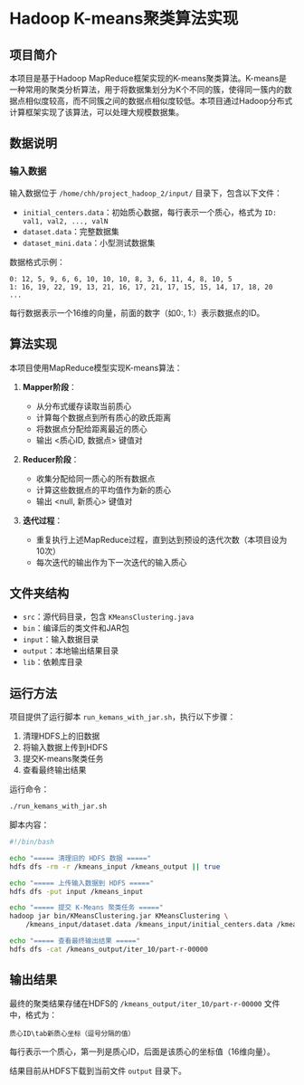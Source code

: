 # Hadoop K-means聚类算法实现

## 项目简介

本项目是基于Hadoop MapReduce框架实现的K-means聚类算法。K-means是一种常用的聚类分析算法，用于将数据集划分为K个不同的簇，使得同一簇内的数据点相似度较高，而不同簇之间的数据点相似度较低。本项目通过Hadoop分布式计算框架实现了该算法，可以处理大规模数据集。

## 数据说明

### 输入数据

输入数据位于 `/home/chh/project_hadoop_2/input/` 目录下，包含以下文件：

- `initial_centers.data`：初始质心数据，每行表示一个质心，格式为 `ID: val1, val2, ..., valN`
- `dataset.data`：完整数据集
- `dataset_mini.data`：小型测试数据集

数据格式示例：
```
0: 12, 5, 9, 6, 6, 10, 10, 10, 8, 3, 6, 11, 4, 8, 10, 5
1: 16, 19, 22, 19, 13, 21, 16, 17, 21, 17, 15, 15, 14, 17, 18, 20
...
```

每行数据表示一个16维的向量，前面的数字（如0:, 1:）表示数据点的ID。

## 算法实现

本项目使用MapReduce模型实现K-means算法：

1. **Mapper阶段**：
   - 从分布式缓存读取当前质心
   - 计算每个数据点到所有质心的欧氏距离
   - 将数据点分配给距离最近的质心
   - 输出 <质心ID, 数据点> 键值对

2. **Reducer阶段**：
   - 收集分配给同一质心的所有数据点
   - 计算这些数据点的平均值作为新的质心
   - 输出 <null, 新质心> 键值对

3. **迭代过程**：
   - 重复执行上述MapReduce过程，直到达到预设的迭代次数（本项目设为10次）
   - 每次迭代的输出作为下一次迭代的输入质心

## 文件夹结构

- `src`：源代码目录，包含 `KMeansClustering.java`
- `bin`：编译后的类文件和JAR包
- `input`：输入数据目录
- `output`：本地输出结果目录
- `lib`：依赖库目录

## 运行方法

项目提供了运行脚本 `run_kemans_with_jar.sh`，执行以下步骤：

1. 清理HDFS上的旧数据
2. 将输入数据上传到HDFS
3. 提交K-means聚类任务
4. 查看最终输出结果

运行命令：
```bash
./run_kemans_with_jar.sh
```

脚本内容：
```bash
#!/bin/bash

echo "===== 清理旧的 HDFS 数据 ====="
hdfs dfs -rm -r /kmeans_input /kmeans_output || true

echo "===== 上传输入数据到 HDFS ====="
hdfs dfs -put input /kmeans_input

echo "===== 提交 K-Means 聚类任务 ====="
hadoop jar bin/KMeansClustering.jar KMeansClustering \
    /kmeans_input/dataset.data /kmeans_input/initial_centers.data /kmeans_output 10

echo "===== 查看最终输出结果 ====="
hdfs dfs -cat /kmeans_output/iter_10/part-r-00000
```

## 输出结果

最终的聚类结果存储在HDFS的 `/kmeans_output/iter_10/part-r-00000` 文件中，格式为：
```
质心ID\tab新质心坐标（逗号分隔的值）
```

每行表示一个质心，第一列是质心ID，后面是该质心的坐标值（16维向量）。

结果目前从HDFS下载到当前文件 `output` 目录下。



